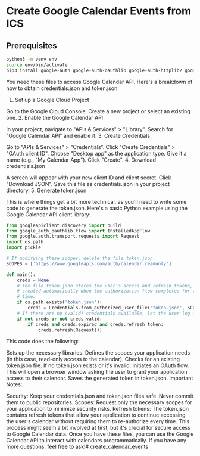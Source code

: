 # Create Google Calendar Events from ICS

## Prerequisites

```bash
python3 -m venv env
source env/bin/activate
pip3 install google-auth google-auth-oauthlib google-auth-httplib2 google-api-python-client watchdog icalendar
```

You need these files to access Google Calendar API. Here's a breakdown of how to obtain credentials.json and token.json:

1. Set up a Google Cloud Project

Go to the Google Cloud Console.
Create a new project or select an existing one.
2. Enable the Google Calendar API

In your project, navigate to "APIs & Services" > "Library".
Search for "Google Calendar API" and enable it.
3. Create Credentials

Go to "APIs & Services" > "Credentials".
Click "Create Credentials" > "OAuth client ID".
Choose "Desktop app" as the application type.
Give it a name (e.g., "My Calendar App").
Click "Create".
4. Download credentials.json

A screen will appear with your new client ID and client secret.
Click "Download JSON".
Save this file as credentials.json in your project directory.
5. Generate token.json

This is where things get a bit more technical, as you'll need to write some code to generate the token.json. Here's a basic Python example using the Google Calendar API client library:

```python
from googleapiclient.discovery import build
from google_auth_oauthlib.flow import InstalledAppFlow
from google.auth.transport.requests import Request
import os.path
import pickle

# If modifying these scopes, delete the file token.json.
SCOPES = ['https://www.googleapis.com/auth/calendar.readonly']

def main():
    creds = None
    # The file token.json stores the user's access and refresh tokens, and is
    # created automatically when the authorization flow completes for the first
    # time.
    if os.path.exists('token.json'):
        creds = Credentials.from_authorized_user_file('token.json', SCOPES)
    # If there are no (valid) credentials available, let the user log in.
    if not creds or not creds.valid:
        if creds and creds.expired and creds.refresh_token:
            creds.refresh(Request())
```            
        
This code does the following:

Sets up the necessary libraries.
Defines the scopes your application needs (in this case, read-only access to the calendar).
Checks for an existing token.json file.
If no token.json exists or it's invalid:
Initiates an OAuth flow. This will open a browser window asking the user to grant your application access to their calendar.
Saves the generated token in token.json.
Important Notes:

Security: Keep your credentials.json and token.json files safe. Never commit them to public repositories.
Scopes: Request only the necessary scopes for your application to minimize security risks.
Refresh tokens: The token.json contains refresh tokens that allow your application to continue accessing the user's calendar without requiring them to re-authorize every time.
This process might seem a bit involved at first, but it's crucial for secure access to Google Calendar data. Once you have these files, you can use the Google Calendar API to interact with calendars programmatically. If you have any more questions, feel free to ask!# create_calendar_events
